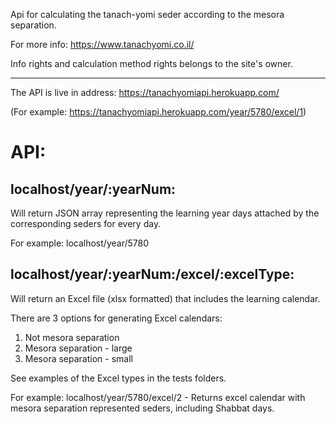 Api for calculating the tanach-yomi seder according to the mesora separation.

For more info: https://www.tanachyomi.co.il/

Info rights and calculation method rights belongs to the site's owner.

-----------------------------------------------------------------------------------------------------------------------------------

The API is live in address: https://tanachyomiapi.herokuapp.com/

(For example: https://tanachyomiapi.herokuapp.com/year/5780/excel/1)

# API:

## localhost/year/:yearNum:

Will return JSON array representing the learning year days attached by the corresponding seders for every day.

For example: localhost/year/5780

## localhost/year/:yearNum:/excel/:excelType:

Will return an Excel file (xlsx formatted) that includes  the learning calendar.

There are 3 options for generating Excel calendars:
1. Not mesora separation
2. Mesora separation - large
3. Mesora separation - small

See examples of the Excel types in the tests folders.

For example: 
localhost/year/5780/excel/2 - Returns excel calendar with mesora separation represented seders, including Shabbat days.

